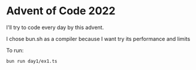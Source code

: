 # Advent of Code 2022


I'll try to code every day by this advent.

I chose bun.sh as a compiler because I want try its performance and limits

To run:

```bash
bun run day1/ex1.ts
```